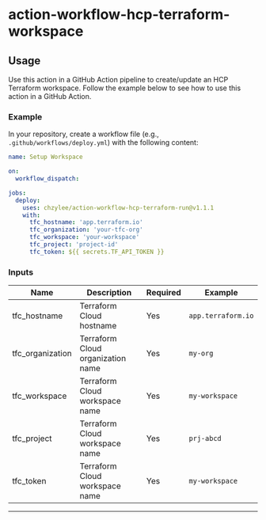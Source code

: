 # action-workflow-hcp-terraform-workspace

## Usage

Use this action in a GitHub Action pipeline to create/update an HCP Terraform workspace. Follow the example below to see how to use this action in a GitHub Action.

### Example

In your repository, create a workflow file (e.g., `.github/workflows/deploy.yml`) with the following content:

```yaml
name: Setup Workspace

on:
  workflow_dispatch:

jobs:
  deploy:
    uses: chzylee/action-workflow-hcp-terraform-run@v1.1.1
    with:
      tfc_hostname: 'app.terraform.io'
      tfc_organization: 'your-tfc-org'
      tfc_workspace: 'your-workspace'
      tfc_project: 'project-id'
      tfc_token: ${{ secrets.TF_API_TOKEN }}
```

### Inputs

| Name             | Description                       | Required | Example            |
| ---------------- | --------------------------------- | -------- | ------------------ |
| tfc_hostname     | Terraform Cloud hostname          | Yes      | `app.terraform.io` |
| tfc_organization | Terraform Cloud organization name | Yes      | `my-org`           |
| tfc_workspace    | Terraform Cloud workspace name    | Yes      | `my-workspace`     |
| tfc_project      | Terraform Cloud workspace name    | Yes      | `prj-abcd`         |
| tfc_token        | Terraform Cloud workspace name    | Yes      | `my-workspace`     |

---
